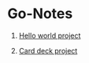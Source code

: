 # Go-Notes

1. [Hello world project](https://github.com/edo92/Go-Notes/blob/main/hello-world/main.go)

2. [Card deck project](https://github.com/edo92/Go-Notes/blob/main/card-deck/main.go)
